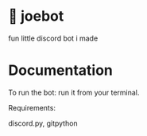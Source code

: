 # 🍔 joebot
fun little discord bot i made

# Documentation

To run the bot: run it from your terminal.

Requirements:

discord.py, gitpython
